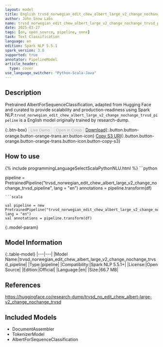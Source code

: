 ```yaml
---
layout: model
title: English trvsd_norwegian_edit_chew_albert_large_v2_change_nochange_trvsd_pipeline pipeline AlbertForSequenceClassification from research-dump
author: John Snow Labs
name: trvsd_norwegian_edit_chew_albert_large_v2_change_nochange_trvsd_pipeline
date: 2025-03-27
tags: [en, open_source, pipeline, onnx]
task: Text Classification
language: en
edition: Spark NLP 5.5.1
spark_version: 3.0
supported: true
annotator: PipelineModel
article_header:
  type: cover
use_language_switcher: "Python-Scala-Java"
---
```


## Description

Pretrained AlbertForSequenceClassification, adapted from Hugging Face and curated to provide scalability and production-readiness using Spark NLP.`trvsd_norwegian_edit_chew_albert_large_v2_change_nochange_trvsd_pipeline` is a English model originally trained by research-dump.

{:.btn-box}
<button class="button button-orange" disabled>Live Demo</button>
<button class="button button-orange" disabled>Open in Colab</button>
[Download](https://s3.amazonaws.com/auxdata.johnsnowlabs.com/public/models/trvsd_norwegian_edit_chew_albert_large_v2_change_nochange_trvsd_pipeline_en_5.5.1_3.0_1743073608654.zip){:.button.button-orange.button-orange-trans.arr.button-icon}
[Copy S3 URI](s3://auxdata.johnsnowlabs.com/public/models/trvsd_norwegian_edit_chew_albert_large_v2_change_nochange_trvsd_pipeline_en_5.5.1_3.0_1743073608654.zip){:.button.button-orange.button-orange-trans.button-icon.button-copy-s3}

## How to use



<div class="tabs-box" markdown="1">
{% include programmingLanguageSelectScalaPythonNLU.html %}
```python

pipeline = PretrainedPipeline("trvsd_norwegian_edit_chew_albert_large_v2_change_nochange_trvsd_pipeline", lang = "en")
annotations =  pipeline.transform(df)   

```
```scala

val pipeline = new PretrainedPipeline("trvsd_norwegian_edit_chew_albert_large_v2_change_nochange_trvsd_pipeline", lang = "en")
val annotations = pipeline.transform(df)

```
</div>

{:.model-param}
## Model Information

{:.table-model}
|---|---|
|Model Name:|trvsd_norwegian_edit_chew_albert_large_v2_change_nochange_trvsd_pipeline|
|Type:|pipeline|
|Compatibility:|Spark NLP 5.5.1+|
|License:|Open Source|
|Edition:|Official|
|Language:|en|
|Size:|66.7 MB|

## References

https://huggingface.co/research-dump/trvsd_no_edit_chew_albert-large-v2_change_nochange_trvsd

## Included Models

- DocumentAssembler
- TokenizerModel
- AlbertForSequenceClassification